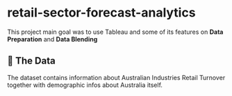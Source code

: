 # retail-sector-forecast-analytics
This project main goal was to use Tableau and some of its features on **Data Preparation** and **Data Blending**

## 💾 The Data
The dataset contains information about Australian Industries Retail Turnover together with demographic infos about Australia itself.
